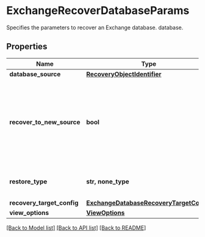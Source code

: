 # ExchangeRecoverDatabaseParams

Specifies the parameters to recover an Exchange database. database.

## Properties
Name | Type | Description | Notes
------------ | ------------- | ------------- | -------------
**database_source** | [**RecoveryObjectIdentifier**](RecoveryObjectIdentifier.md) |  | 
**recover_to_new_source** | **bool** | Specifies the parameter whether the recovery should be performed to a new or an existing Source Target. | 
**restore_type** | **str, none_type** | Specifies the type of exchange restore. | defaults to "RestoreView"
**recovery_target_config** | [**ExchangeDatabaseRecoveryTargetConfig**](ExchangeDatabaseRecoveryTargetConfig.md) |  | [optional] 
**view_options** | [**ViewOptions**](ViewOptions.md) |  | [optional] 

[[Back to Model list]](../README.md#documentation-for-models) [[Back to API list]](../README.md#documentation-for-api-endpoints) [[Back to README]](../README.md)


